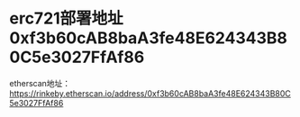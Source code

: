 # erc721部署地址0xf3b60cAB8baA3fe48E624343B80C5e3027FfAf86


etherscan地址：https://rinkeby.etherscan.io/address/0xf3b60cAB8baA3fe48E624343B80C5e3027FfAf86
